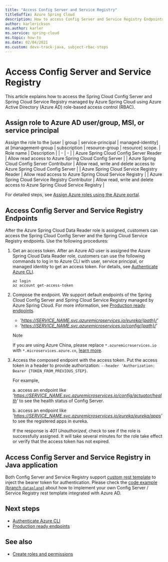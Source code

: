 ```yaml
---
title: "Access Config Server and Service Registry"
titleSuffix: Azure Spring Cloud
description: How to access Config Server and Service Registry Endpoints with Azure Active Directory role-based access control.
author: karlerickson
ms.author: karler
ms.service: spring-cloud
ms.topic: how-to
ms.date: 02/04/2021
ms.custom: devx-track-java, subject-rbac-steps
---
```


# Access Config Server and Service Registry

This article explains how to access the Spring Cloud Config Server and Spring Cloud Service Registry managed by Azure Spring Cloud using Azure Active Directory (Azure AD) role-based access control (RBAC).

## Assign role to Azure AD user/group, MSI, or service principal

Assign the role to the [user | group | service-principal | managed-identity] at [management-group | subscription | resource-group | resource] scope.
| Role name | Description |
| - | - |
| Azure Spring Cloud Config Server Reader | Allow read access to Azure Spring Cloud Config Server |
| Azure Spring Cloud Config Server Contributor | Allow read, write and delete access to Azure Spring Cloud Config Server |
| Azure Spring Cloud Service Registry Reader | Allow read access to Azure Spring Cloud Service Registry |
| Azure Spring Cloud Service Registry Contributor | Allow read, write and delete access to Azure Spring Cloud Service Registry |

For detailed steps, see [Assign Azure roles using the Azure portal](../role-based-access-control/role-assignments-portal.md).

## Access Config Server and Service Registry Endpoints

After the Azure Spring Cloud Data Reader role is assigned, customers can access the Spring Cloud Config Server and the Spring Cloud Service Registry endpoints. Use the following procedures:

1. Get an access token. After an Azure AD user is assigned the Azure Spring Cloud Data Reader role, customers can use the following commands to log in to Azure CLI with user, service principal, or managed identity to get an access token. For details, see [Authenticate Azure CLI](/cli/azure/authenticate-azure-cli). 

    ```azurecli
    az login
    az account get-access-token
    ```
1. Compose the endpoint. We support default endpoints of the Spring Cloud Config Server and Spring Cloud Service Registry managed by Azure Spring Cloud. For more information, see [Production ready endpoints](https://docs.spring.io/spring-boot/docs/current/reference/htmlsingle/#production-ready-endpoints).

    * *'https://SERVICE_NAME.svc.azuremicroservices.io/eureka/{path}/'*
    * *'https://SERVICE_NAME.svc.azuremicroservices.io/config/{path}/'* 

    >[!NOTE]
    > If you are using Azure China, please replace `*.azuremicroservices.io` with `*.microservices.azure.cn`, [learn more](/azure/china/resources-developer-guide#check-endpoints-in-azure).

1. Access the composed endpoint with the access token. Put the access token in a header to provide authorization: `--header 'Authorization: Bearer {TOKEN_FROM_PREVIOUS_STEP}`.

    For example, 

    a. access an endpoint like *'https://SERVICE_NAME.svc.azuremicroservices.io/config/actuator/health'* to see the health status of Config Server.

    b. access an endpoint like *'https://SERVICE_NAME.svc.azuremicroservices.io/eureka/eureka/apps'* to see the registered apps in eureka.

    If the response is *401 Unauthorized*, check to see if the role is successfully assigned.  It will take several minutes for the role take effect or verify that the access token has not expired.

## Access Config Server and Service Registry in Java application
Both Config Server and Service Registry support [custom rest template](https://cloud.spring.io/spring-cloud-config/reference/html/#custom-rest-template) to inject the bearer token for authentication. Please check the [code example (branch `dataplane`)](https://github.com/leonard520/spring-petclinic-microservices.git) about how to implement your own Config Server / Service Registry rest template integrated with Azure AD.


## Next steps
* [Authenticate Azure CLI](/cli/azure/authenticate-azure-cli)
* [Production ready endpoints](https://docs.spring.io/spring-boot/docs/current/reference/htmlsingle/#production-ready-endpoints)

## See also
* [Create roles and permissions](how-to-permissions.md)